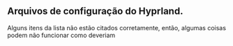 ## Arquivos de configuração do Hyprland.
Alguns itens da lista não estão citados corretamente, então, algumas coisas podem não funcionar como deveriam
